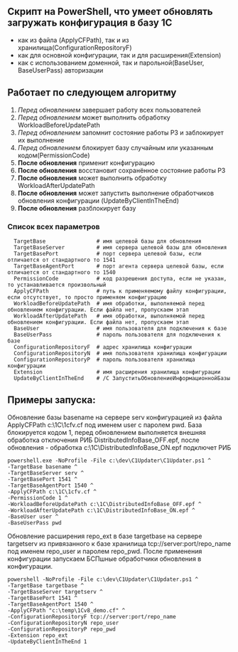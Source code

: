 ## Скрипт на PowerShell, что умеет обновлять загружать конфигурация в базу 1С
  * как из файла (ApplyCFPath), так и из хранилища(ConfigurationRepositoryF)
  * как для основной конфигурации, так и для расширения(Extension)
  * как с использованием доменной, так и парольной(BaseUser, BaseUserPass) авторизации
## Работает по следующем алгоритму  
  1. *Перед обновлением* завершает работу всех пользователей
  2. *Перед обновлением* может выполнить обработку WorkloadBeforeUpdatePath  
  3. *Перед обновлением* запомнит состояние работы РЗ и заблокирует их выполнение
  4. *Перед обновлением* блокирует базу случайным или указанным кодом(PermissionCode)
  5. **После обновления** применит конфигурацию
  6. **После обновления** восстановит сохранённое состояние работы РЗ
  7. **После обновления** может выполнить обработку WorkloadAfterUpdatePath
  8. **После обновления** может запустить выполнение обработчиков обновления конфигурации (UpdateByClientInTheEnd)
  9. **После обновления** разблокирует базу
### Список всех параметров
```
  TargetBase                # имя целевой базы для обновления
  TargetBaseServer          # имя сервера целевой базы для обновления
  TargetBasePort            # порт сервера целевой базы, если отличается от стандартного то 1541
  TargetBaseAgentPort       # порт агента сервера целевой базы, если отличается от стандартного то 1540
  PermissionCode            # код разрешения доступа, если не указан, то устанавливается произвольный
  ApplyCFPath               # путь к применяемому файлу конфигурации, если отсутствует, то просто применяем конфигурацию
  WorkloadBeforeUpdatePath  # имя обработки, выполняемой перед обновлением конфигурации. Если файла нет, пропускаем этап
  WorkloadAfterUpdatePath   # имя обработки, выполняемой перед обновлением конфигурации. Если файла нет, пропускаем этап
  BaseUser                  # имя пользователя для подключения к базе
  BaseUserPass              # пароль пользователя для подключения к базе
  ConfigurationRepositoryF  # адрес хранилища конфигурации
  ConfigurationRepositoryN  # имя пользователя хранилища конфигурации
  ConfigurationRepositoryP  # пароль пользователя хранилища конфигурации
  Extension                 # имя расширения хранилища конфигурации
  UpdateByClientInTheEnd    # /C ЗапуститьОбновлениеИнформационнойБазы
 ```
## Примеры запуска:
Обновление базы basename на сервере serv конфигурацией из файла ApplyCFPath c:\1C\1cfv.cf под именем user с паролем pwd. База блокируется кодом 1, перед обновлением выполняется внешняя обработка отключения РИБ DistributedInfoBase_OFF.epf, после обновления - обработка c:\1C\DistributedInfoBase_ON.epf подключет РИБ
 ```
 powershell.exe -NoProfile -File c:\dev\C1Updater\C1Updater.ps1 ^
-TargetBase basename ^
-TargetBaseServer serv ^
-TargetBasePort 1541 ^
-TargetBaseAgentPort 1540 ^
-ApplyCFPath c:\1C\1cfv.cf ^
-PermissionCode 1 ^
-WorkloadBeforeUpdatePath c:\1C\DistributedInfoBase_OFF.epf ^
-WorkloadAfterUpdatePath c:\1C\DistributedInfoBase_ON.epf ^
-BaseUser user ^
-BaseUserPass pwd
```

Обновление расширения repo_ext в базе targetbase на сервере targetserv из привязанного к базе хранилища tcp://server:port/repo_name под именем repo_user и паролем repo_pwd. После применения конфигурации запускаем БСПшные обработчики обновления в конфигурации.
```
powershell -NoProfile -File c:\dev\C1Updater\C1Updater.ps1 ^
-TargetBase targetbase ^
-TargetBaseServer targetserv ^
-TargetBasePort 1541 ^
-TargetBaseAgentPort 1540 ^
-ApplyCFPath "c:\temp\1Cv8_demo.cf" ^
-ConfigurationRepositoryF tcp://server:port/repo_name
-ConfigurationRepositoryN repo_user
-ConfigurationRepositoryP repo_pwd
-Extension repo_ext
-UpdateByClientInTheEnd 1
```
